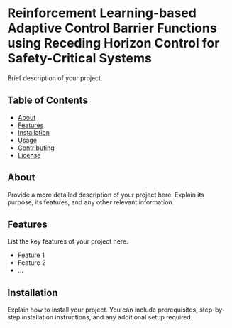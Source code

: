 # Reinforcement Learning-based Adaptive Control Barrier Functions using Receding Horizon Control for Safety-Critical Systems

Brief description of your project.

## Table of Contents

- [About](#about)
- [Features](#features)
- [Installation](#installation)
- [Usage](#usage)
- [Contributing](#contributing)
- [License](#license)

## About

Provide a more detailed description of your project here. Explain its purpose, its features, and any other relevant information.

## Features

List the key features of your project here.

- Feature 1
- Feature 2
- ...

## Installation

Explain how to install your project. You can include prerequisites, step-by-step installation instructions, and any additional setup required.

